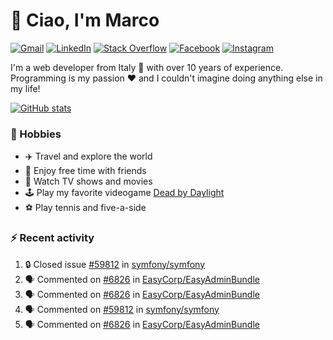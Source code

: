 # 👋 Ciao, I'm Marco

[![Gmail](https://img.shields.io/badge/Gmail-%23BB001B?style=flat-square&logo=gmail&logoColor=white)](mailto:gremo1982@gmail.com)
[![LinkedIn](https://img.shields.io/badge/LinkedIn-%230e76a8?style=flat-square&logo=linkedin)](https://www.linkedin.com/in/marco-polichetti)
[![Stack Overflow](https://img.shields.io/stackexchange/stackoverflow/r/220180?style=flat&logo=stackoverflow&label=Stack%20Overflow&color=%23F47F24)](https://stackoverflow.com/users/220180)
[![Facebook](https://img.shields.io/badge/-Facebook-%234267B2?style=flat-square&logo=facebook&logoColor=white)](https://www.facebook.com/marco.poliketti)
[![Instagram](https://img.shields.io/badge/-Instagram-%23C13584?style=flat-square&logo=instagram&logoColor=white)](https://www.instagram.com/marco.gremo)

I'm a web developer from Italy 🍕 with over 10 years of experience. Programming is my passion ❤️ and I couldn't imagine doing anything else in my life!

[![GitHub stats](https://github-readme-stats.vercel.app/api?username=gremo&show_icons=true&rank_icon=github&theme=transparent)](https://github.com/anuraghazra/github-readme-stats)

### 📅 Hobbies

- ✈️ Travel and explore the world
- 🍻 Enjoy free time with friends
- 🎥 Watch TV shows and movies
- 🕹️ Play my favorite videogame [Dead by Daylight](https://deadbydaylight.com)
- ⚽ Play tennis and five-a-side

### ⚡ Recent activity

<!--START_SECTION:activity-->
1. 🔒 Closed issue [#59812](https://github.com/symfony/symfony/issues/59812) in [symfony/symfony](https://github.com/symfony/symfony)
2. 🗣 Commented on [#6826](https://github.com/EasyCorp/EasyAdminBundle/issues/6826#issuecomment-2671525064) in [EasyCorp/EasyAdminBundle](https://github.com/EasyCorp/EasyAdminBundle)
3. 🗣 Commented on [#6826](https://github.com/EasyCorp/EasyAdminBundle/issues/6826#issuecomment-2671397102) in [EasyCorp/EasyAdminBundle](https://github.com/EasyCorp/EasyAdminBundle)
4. 🗣 Commented on [#59812](https://github.com/symfony/symfony/issues/59812#issuecomment-2671361443) in [symfony/symfony](https://github.com/symfony/symfony)
5. 🗣 Commented on [#6826](https://github.com/EasyCorp/EasyAdminBundle/issues/6826#issuecomment-2671340412) in [EasyCorp/EasyAdminBundle](https://github.com/EasyCorp/EasyAdminBundle)
<!--END_SECTION:activity-->
